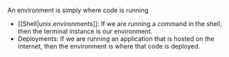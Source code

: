 
An environment is simply where code is running
- [[Shell|unix.environments]]: If we are running a command in the shell, then the terminal instance is our environment.
- Deployments: If we are running an application that is hosted on the internet, then the environment is where that code is deployed.
